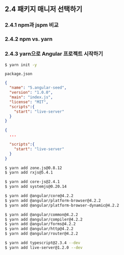 ## 2.4 패키지 매니저 선택하기

### 2.4.1 npm과 jspm 비교

### 2.4.2 npm vs. yarn

### 2.4.3 yarn으로 Angular 프로젝트 시작하기

```sh
$ yarn init -y
```

`package.json`
```json
{
  "name": "5.angular-seed",
  "version": "1.0.0",
  "main": "index.js",
  "license": "MIT",
  "scripts":{
    "start": "live-server"
  }
}
```


```json
{
  ...

  "scripts":{
    "start": "live-server"
  }
}
```

```sh
$ yarn add zone.js@0.8.12
$ yarn add rxjs@5.4.1

$ yarn add core-js@2.4.1
$ yarn add systemjs@0.20.14
```

```sh
$ yarn add @angular/core@4.2.2
$ yarn add @angular/platform-browser@4.2.2
$ yarn add @angular/platform-browser-dynamic@4.2.2

$ yarn add @angular/common@4.2.2
$ yarn add @angular/compiler@4.2.2
$ yarn add @angular/forms@4.2.2
$ yarn add @angular/http@4.2.2
$ yarn add @angular/router@4.2.2
```

```sh
$ yarn add typescript@2.3.4 --dev
$ yarn add live-server@1.2.0 --dev
```

```
```
